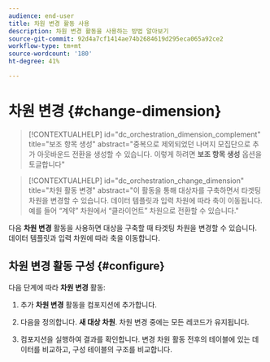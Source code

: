 ```yaml
---
audience: end-user
title: 차원 변경 활동 사용
description: 차원 변경 활동을 사용하는 방법 알아보기
source-git-commit: 92d4a7cf1414ae74b2684619d295eca065a92ce2
workflow-type: tm+mt
source-wordcount: '180'
ht-degree: 41%

---
```


# 차원 변경 {#change-dimension}

>[!CONTEXTUALHELP]
>id="dc_orchestration_dimension_complement"
>title="보조 항목 생성"
>abstract="중복으로 제외되었던 나머지 모집단으로 추가 아웃바운드 전환을 생성할 수 있습니다. 이렇게 하려면 **보조 항목 생성** 옵션을 토글합니다"

>[!CONTEXTUALHELP]
>id="dc_orchestration_change_dimension"
>title="차원 활동 변경"
>abstract="이 활동을 통해 대상자를 구축하면서 타겟팅 차원을 변경할 수 있습니다. 데이터 템플릿과 입력 차원에 따라 축이 이동됩니다. 예를 들어 “계약” 차원에서 “클라이언트” 차원으로 전환할 수 있습니다."

다음 **차원 변경** 활동을 사용하면 대상을 구축할 때 타겟팅 차원을 변경할 수 있습니다. 데이터 템플릿과 입력 차원에 따라 축을 이동합니다. <!--[Learn more on targeting dimensions](../../audience/about-recipients.md#targeting-dimensions)-->


## 차원 변경 활동 구성 {#configure}

다음 단계에 따라 **차원 변경** 활동:

1. 추가 **차원 변경** 활동을 컴포지션에 추가합니다.

1. 다음을 정의합니다. **새 대상 차원**. 차원 변경 중에는 모든 레코드가 유지됩니다.

1. 컴포지션을 실행하여 결과를 확인합니다. 변경 차원 활동 전후의 테이블에 있는 데이터를 비교하고, 구성 테이블의 구조를 비교합니다.

<!--
## Example {#example}

In this example, we want to send an SMS delivery to all the profiles who have made a purchase. To do this, we first use a **[!UICONTROL Build audience]** activity linked to a custom "Purchase" targeting dimension to target all purchases that occurred.

We then use a **[!UICONTROL Change dimension]** activity to switch the workflow targeting dimension to "Recipients". This allows us to be able to target the recipients who match the query.
-->

